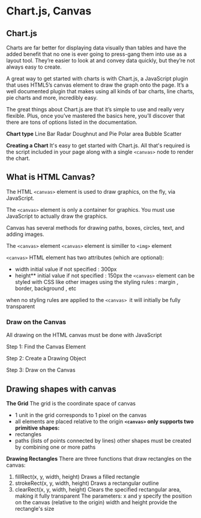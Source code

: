 # Chart.js, Canvas


##  Chart.js 
Charts are far better for displaying data visually than tables and have the added benefit that no one is ever going to press-gang them into use as a layout tool. They’re easier to look at and convey data quickly, but they’re not always easy to create.

A great way to get started with charts is with Chart.js, a JavaScript plugin that uses HTML5’s canvas element to draw the graph onto the page. It’s a well documented plugin that makes using all kinds of bar charts, line charts, pie charts and more, incredibly easy.

The great things about Chart.js are that it’s simple to use and really very flexible. Plus, once you’ve mastered the basics here, you’ll discover that there are tons of options listed in the documentation.

**Chart type**
Line
Bar
Radar
Doughnut and Pie
Polar area
Bubble
Scatter

**Creating a Chart**
It's easy to get started with Chart.js. All that's required is the script included in your page along with a single `<canvas>` node to render the chart.

## What is HTML Canvas?
The HTML `<canvas>` element is used to draw graphics, on the fly, via JavaScript.

The `<canvas>` element is only a container for graphics. You must use JavaScript to actually draw the graphics.

Canvas has several methods for drawing paths, boxes, circles, text, and adding images.

The `<canvas>` element
`<canvas>` element is similler to `<img>` element

`<canvas>` HTML element has two attributes (which are optional):

* width initial value if not specified : 300px
* height** initial value if not specified : 150px
the `<canvas>` element can be styled with CSS like other images using the styling rules : margin , border, background , etc

when no styling rules are applied to the `<canvas> `it will initially be fully transparent

### Draw on the Canvas
All drawing on the HTML canvas must be done with JavaScript

Step 1: Find the Canvas Element

Step 2: Create a Drawing Object

Step 3: Draw on the Canvas

##  Drawing shapes with canvas
**The Grid**
The grid is the coordinate space of canvas

* 1 unit in the grid corresponds to 1 pixel on the canvas
* all elements are placed relative to the origin
**`<canvas>` only supports two primitive shapes:**
* rectangles
* paths (lists of points connected by lines)
other shapes must be created by combining one or more paths

**Drawing Rectangles**
There are three functions that draw rectangles on the canvas:

1. fillRect(x, y, width, height) Draws a filled rectangle
2. strokeRect(x, y, width, height) Draws a rectangular outline
3. clearRect(x, y, width, height) Clears the specified rectangular area, making it fully transparent
The parameters:
x and y specify the position on the canvas (relative to the origin)
width and height provide the rectangle's size
